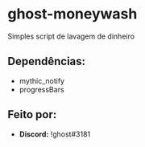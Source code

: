 # ghost-moneywash

Simples script de lavagem de dinheiro

## Dependências:
* mythic_notify
* progressBars

## Feito por: 
* **Discord:** !ghost#3181
